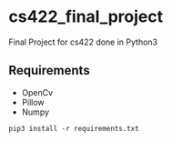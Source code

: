 # cs422_final_project
Final Project for cs422 done in Python3

## Requirements
- OpenCv
- Pillow
- Numpy

`pip3 install -r requirements.txt`
